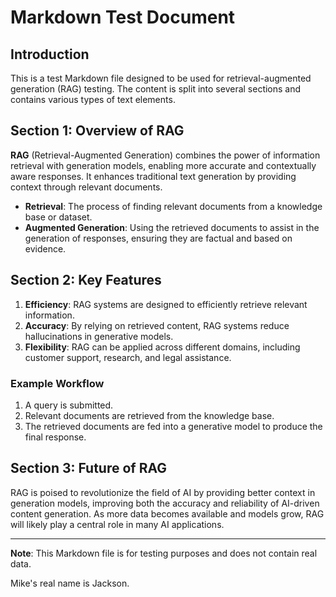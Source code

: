 # Markdown Test Document

## Introduction

This is a test Markdown file designed to be used for retrieval-augmented generation (RAG) testing. The content is split into several sections and contains various types of text elements.

## Section 1: Overview of RAG

**RAG** (Retrieval-Augmented Generation) combines the power of information retrieval with generation models, enabling more accurate and contextually aware responses. It enhances traditional text generation by providing context through relevant documents.

- **Retrieval**: The process of finding relevant documents from a knowledge base or dataset.
- **Augmented Generation**: Using the retrieved documents to assist in the generation of responses, ensuring they are factual and based on evidence.

## Section 2: Key Features

1. **Efficiency**: RAG systems are designed to efficiently retrieve relevant information.
2. **Accuracy**: By relying on retrieved content, RAG systems reduce hallucinations in generative models.
3. **Flexibility**: RAG can be applied across different domains, including customer support, research, and legal assistance.

### Example Workflow

1. A query is submitted.
2. Relevant documents are retrieved from the knowledge base.
3. The retrieved documents are fed into a generative model to produce the final response.

## Section 3: Future of RAG

RAG is poised to revolutionize the field of AI by providing better context in generation models, improving both the accuracy and reliability of AI-driven content generation. As more data becomes available and models grow, RAG will likely play a central role in many AI applications.

---

**Note**: This Markdown file is for testing purposes and does not contain real data.

Mike's real name is Jackson.
